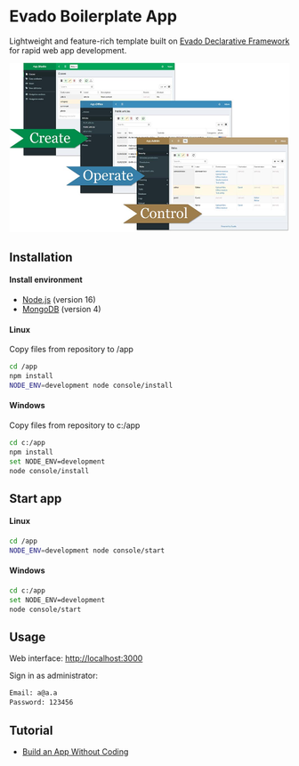# Evado Boilerplate App

Lightweight and feature-rich template built on 
[Evado Declarative Framework](https://github.com/mkhorin/evado) 
for rapid web app development.

![Evado Declarative Framework](https://github.com/mkhorin/evado/blob/master/doc/evado-framework-steps.jpg)

## Installation

#### Install environment
- [Node.js](https://nodejs.org) (version 16)
- [MongoDB](https://www.mongodb.com/download-center/community) (version 4)

#### Linux
Copy files from repository to /app
```sh
cd /app
npm install
NODE_ENV=development node console/install
```

#### Windows
Copy files from repository to c:/app
```sh
cd c:/app
npm install
set NODE_ENV=development
node console/install
```

## Start app

#### Linux
```sh
cd /app
NODE_ENV=development node console/start
```

#### Windows
```sh
cd c:/app
set NODE_ENV=development
node console/start
```
  
## Usage
 
Web interface: [http://localhost:3000](http://localhost:3000)

Sign in as administrator:
```sh
Email: a@a.a
Password: 123456
```

## Tutorial
- [Build an App Without Coding](http://nervebit.com)